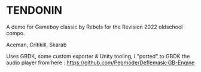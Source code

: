 # TENDONIN
A demo for Gameboy classic by Rebels for the Revision 2022 oldschool compo.

Aceman, Critikill, Skarab

Uses GBDK, some custom exporter & Unity tooling,
I "ported" to GBDK the audio player from here : https://github.com/Pegmode/Deflemask-GB-Engine
